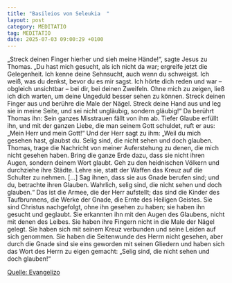 ```yaml
---
title: "Basileios von Seleukia  "
layout: post
category: MEDITATIO
tag: MEDITATIO
date: 2025-07-03 09:00:29 +0100
---
```

„Streck deinen Finger hierher und sieh meine Hände!“, sagte Jesus zu Thomas. „Du hast mich gesucht, als ich nicht da war; ergreife jetzt die Gelegenheit. Ich kenne deine Sehnsucht, auch wenn du schweigst. Ich weiß, was du denkst, bevor du es mir sagst. Ich hörte dich reden und war – obgleich unsichtbar – bei dir, bei deinen Zweifeln.<!--more--> Ohne mich zu zeigen, ließ ich dich warten, um deine Ungeduld besser sehen zu können. Streck deinen Finger aus und berühre die Male der Nägel. Streck deine Hand aus und leg sie in meine Seite, und sei nicht ungläubig, sondern gläubig!“
Da berührt Thomas ihn: Sein ganzes Misstrauen fällt von ihm ab. Tiefer Glaube erfüllt ihn, und mit der ganzen Liebe, die man seinem Gott schuldet, ruft er aus: „Mein Herr und mein Gott!“ Und der Herr sagt zu ihm: „Weil du mich gesehen hast, glaubst du. Selig sind, die nicht sehen und doch glauben. Thomas, trage die Nachricht von meiner Auferstehung zu denen, die mich nicht gesehen haben. Bring die ganze Erde dazu, dass sie nicht ihren Augen, sondern deinem Wort glaubt. Geh zu den heidnischen Völkern und durchziehe ihre Städte. Lehre sie, statt der Waffen das Kreuz auf die Schulter zu nehmen. [...] Sag ihnen, dass sie aus Gnade berufen sind; und du, betrachte ihren Glauben. Wahrlich, selig sind, die nicht sehen und doch glauben.“
Das ist die Armee, die der Herr aufstellt; das sind die Kinder des Taufbrunnens, die Werke der Gnade, die Ernte des Heiligen Geistes. Sie sind Christus nachgefolgt, ohne ihn gesehen zu haben; sie haben ihn gesucht und geglaubt. Sie erkannten ihn mit den Augen des Glaubens, nicht mit denen des Leibes. Sie haben ihre Fingern nicht in die Male der Nägel gelegt. Sie haben sich mit seinem Kreuz verbunden und seine Leiden auf sich genommen. Sie haben die Seitenwunde des Herrn nicht gesehen, aber durch die Gnade sind sie eins geworden mit seinen Gliedern und haben sich das Wort des Herrn zu eigen gemacht: „Selig sind, die nicht sehen und doch glauben!“ 



[Quelle: Evangelizo](https://evangeliumtagfuertag.org/DE/gospel)